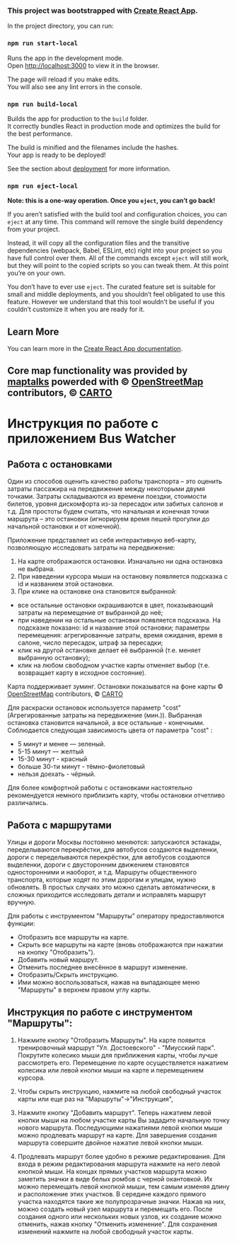 ### This project was bootstrapped with [Create React App](https://github.com/facebook/create-react-app).

In the project directory, you can run:

### `npm run start-local`

Runs the app in the development mode.\
Open [http://localhost:3000](http://localhost:3000) to view it in the browser.

The page will reload if you make edits.\
You will also see any lint errors in the console.

### `npm run build-local`

Builds the app for production to the `build` folder.\
It correctly bundles React in production mode and optimizes the build for the best performance.

The build is minified and the filenames include the hashes.\
Your app is ready to be deployed!

See the section about [deployment](https://facebook.github.io/create-react-app/docs/deployment) for more information.

### `npm run eject-local`

**Note: this is a one-way operation. Once you `eject`, you can’t go back!**

If you aren’t satisfied with the build tool and configuration choices, you can `eject` at any time. This command will remove the single build dependency from your project.

Instead, it will copy all the configuration files and the transitive dependencies (webpack, Babel, ESLint, etc) right into your project so you have full control over them. All of the commands except `eject` will still work, but they will point to the copied scripts so you can tweak them. At this point you’re on your own.

You don’t have to ever use `eject`. The curated feature set is suitable for small and middle deployments, and you shouldn’t feel obligated to use this feature. However we understand that this tool wouldn’t be useful if you couldn’t customize it when you are ready for it.

## Learn More

You can learn more in the [Create React App documentation](https://facebook.github.io/create-react-app/docs/getting-started).

## Core map functionality was provided by <a href="http://maptalks.org">maptalks</a> powerded with &copy; <a href="http://osm.org">OpenStreetMap</a> contributors, &copy; <a href="https://carto.com/">CARTO</a>

# Инструкция по работе с приложением Bus Watcher
## Работа с остановками

Один из способов оценить качество работы транспорта – это оценить затраты пассажира на передвижение между некоторыми двумя точками. 
Затраты складываются из времени поездки, стоимости билетов, уровня дискомфорта из-за пересадок или забитых салонов и т.д.
Для простоты будем считать, что начальная и конечная точки маршрута – это остановки (игнорируем время пешей прогулки до начальной остановки и от конечной).

Приложение представляет из себя интерактивную веб-карту, позволяющую исследовать затраты на передвижение:

1. На карте отображаются остановки. Изначально ни одна остановка не выбрана.
2. При наведении курсора мыши на остановку появляется подсказка с id и 
названием этой остановки.
3. При клике на остановке она становится выбранной:
* все остальные остановки окрашиваются в цвет, показывающий затраты на перемещение от выбранной до неё;
* при наведении на остальные остановки появляется подсказка. На 
подсказке показано: id и название этой остановки; параметры перемещения: агрегированные затраты, время ожидания, время в салоне, 
число пересадок, штраф за пересадки;
* клик на другой остановке делает её выбранной (т.е. меняет выбранную остановку);
* клик на любом свободном участке карты отменяет выбор (т.е. возвращает карту в исходное состояние).

Карта поддерживает зуминг. Остановки показыватся на фоне карты &copy; <a href="http://osm.org">OpenStreetMap</a> contributors, &copy; <a href="https://carto.com/">CARTO</a>

Для раскраски остановок используется параметр "cost" (Агрегированные затраты на передвижение (мин.)).
Выбранная остановка становится начальной, а  все остальные - конечными.
Соблюдается следующая зависимость цвета от параметра "cost" : 
* 5 минут и менее — зеленый.
* 5-15 минут — желтый
* 15-30 минут - красный
* больше 30-ти минут - тёмно-фиолетовый
* нельзя доехать - чёрный.

Для более комфортной работы с остановками настоятельно рекомендуется немного приблизить карту, чтобы остановки отчетливо различались.

## Работа с маршрутами

Улицы и дороги Москвы постоянно меняются: запускаются эстакады,
переделываются перекрёстки, для автобусов создаются выделенки, дороги с
переделываются перекрёстки, для автобусов создаются выделенки, дороги с
двусторонним движением становятся односторонними и наоборот, и т.д. Маршруты общественного транспорта, которые ходят по этим дорогам и улицам, нужно обновлять. В простых случаях это можно сделать автоматически, в сложных
приходится исследовать детали и исправлять маршрут вручную.

Для работы с инструментом "Маршруты" оператору предоставляются функции:
* Отобразить все маршруты на карте.
* Скрыть все маршруты на карте (вновь отображаются при нажатии на кнопку "Отобразить").
* Добавить новый маршрут.
* Отменить последнее внесённое в маршрут изменение.
* Отобразить/Скрыть инструкцию.
* Ими можно воспользоваться, нажав на выпадающее меню "Маршруты" в верхнем правом углу карты.

## Инструкция по работе с инструментом "Маршруты":
1. Нажмите кнопку "Отобразить Маршруты".
На карте появится тренировочный маршрут "Ул. Достоевского" - "Миусский парк".
Покрутите колесико мыши для приближения карты, чтобы лучше рассмотреть его.
Перемещение по карте осуществляется нажатием колесика или левой кнопки мыши на карте и перемещением курсора.

2. Чтобы скрыть инструкцию, нажмите на любой свободный участок карты или еще раз на "Маршруты"->"Инструкция",

3. Нажмите кнопку "Добавить маршрут".
Теперь нажатием левой кнопки мыши на любом участке карты Вы зададите начальную точку нового маршрута.
Последующими нажатиями левой кнопки мыши можно продлевать маршрут на карте.
Для завершения создания маршрута совершите двойное нажатие левой кнопки мыши.

4. Продлевать маршрут более удобно в режиме редактирования.
Для входа в режим редактирования маршрута нажмите на него левой кнопкой мыши.
На концах прямых участков маршрута можно заметить значки в виде белых ромбов с черной окантовкой.
Их можно перемещать левой кнопкой мыши, тем самым изменяя длину и расположение этих участков.
В середине каждого прямого участка находятся такие же полупрозрачные значки.
Нажав на них, можно создать новый узел маршрута и перемещать его.
После создания одного или нескольких новых узлов, их создание можно отменить, нажав кнопку "Отменить изменение".
Для сохранения изменений нажмите на любой свободный участок карты.
